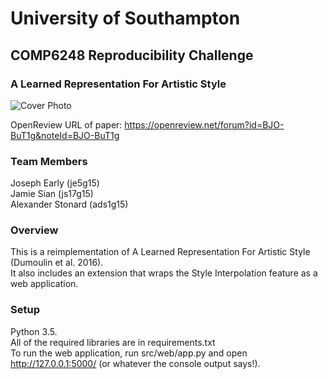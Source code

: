 # University of Southampton
## COMP6248 Reproducibility Challenge
### A Learned Representation For Artistic Style

![Cover Photo](cover.png?raw=true)

OpenReview URL of paper: https://openreview.net/forum?id=BJO-BuT1g&noteId=BJO-BuT1g

### Team Members
Joseph Early (je5g15)\
Jamie Sian (js17g15)\
Alexander Stonard (ads1g15)

### Overview

This is a reimplementation of A Learned Representation For Artistic Style (Dumoulin et al. 2016).\
It also includes an extension that wraps the Style Interpolation feature as a web application.

### Setup

Python 3.5.\
All of the required libraries are in requirements.txt\
To run the web application, run src/web/app.py and open http://127.0.0.1:5000/ (or whatever the console output says!).

